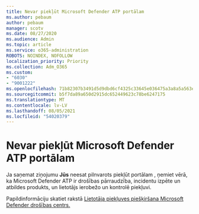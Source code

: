 ```yaml
---
title: Nevar piekļūt Microsoft Defender ATP portālam
ms.author: pebaum
author: pebaum
manager: scotv
ms.date: 08/27/2020
ms.audience: Admin
ms.topic: article
ms.service: o365-administration
ROBOTS: NOINDEX, NOFOLLOW
localization_priority: Priority
ms.collection: Adm_O365
ms.custom:
- "6030"
- "9001222"
ms.openlocfilehash: 71b82307b3491d5d9dbd6cf4325c33645e036475a3a8a5a563e6e84e921fe52a
ms.sourcegitcommit: b5f7da89a650d2915dc652449623c78be6247175
ms.translationtype: MT
ms.contentlocale: lv-LV
ms.lasthandoff: 08/05/2021
ms.locfileid: "54020379"
---
```

# <a name="unable-to-access-the-microsoft-defender-atp-portal"></a>Nevar piekļūt Microsoft Defender ATP portālam

Ja saņemat ziņojumu **Jūs** neesat pilnvarots piekļūt portālam , ņemiet vērā, ka Microsoft Defender ATP ir drošības pārraudzība, incidentu izpēte un atbildes produkts, un lietotājs ierobežo un kontrolē piekļuvi. 

Papildinformāciju skatiet rakstā [Lietotāja piekļuves piešķiršana Microsoft Defender drošības centrs.](/windows/threat-protection/windows-defender-atp/assign-portal-access-windows-defender-advanced-threat-protection)